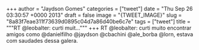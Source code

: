 
+++
author = "Jaydson Gomes"
categories = ["tweet"]
date = "Thu Sep 26 03:30:57 +0000 2013"
draft = false
image = "{TWEET_IMAGE}"
slug = "8a83f7eae311f73639d0895c04d7a86d40be6c7e"
tags = ["tweet"]
title = """RT @leobalter: curti muit..."""
+++
RT @leobalter: curti muito encontrar amigos como @danielfilho @jaydson @cbachini @ale_borba @lorn, estava com saudades dessa galera.
